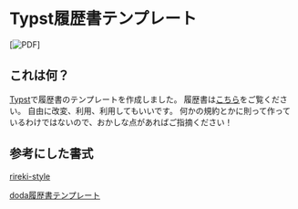 # Typst履歴書テンプレート
[![PDF](https://img.shields.io/badge/Resume-PDF-blue)]

## これは何？
[Typst](https://typst.app/)で履歴書のテンプレートを作成しました。
履歴書は[こちら](/image/testImage.png)をご覧ください。
自由に改変、利用、利用してもいいです。
何かの規約とかに則って作っているわけではないので、おかしな点があればご指摘ください！

## 参考にした書式

[rireki-style](https://github.com/shigio/rireki-style)

[doda履歴書テンプレート](https://doda.jp/guide/rireki/template/)
